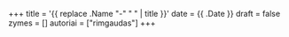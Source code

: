 +++
title = '{{ replace .Name "-" " " | title }}'
date = {{ .Date }}
draft = false
zymes = []
autoriai = ["rimgaudas"]
+++
